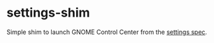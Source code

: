 # settings-shim

Simple shim to launch GNOME Control Center from the [settings spec](https://github.com/elementary/switchboard/wiki/System-Settings-Schema-Specification).

